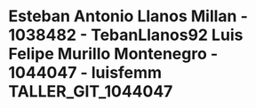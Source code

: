 Esteban Antonio Llanos Millan - 1038482 - TebanLlanos92
Luis Felipe Murillo Montenegro - 1044047 - luisfemm
TALLER_GIT_1044047
====================================================
